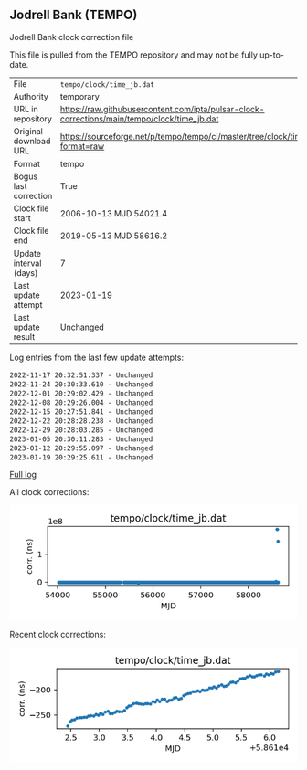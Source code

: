 
## Jodrell Bank (TEMPO)

Jodrell Bank clock correction file

This file is pulled from the TEMPO repository and may not be fully
up-to-date.

|     |     |
|:--- |:--- |
| File | `tempo/clock/time_jb.dat` |
| Authority | temporary |
| URL in repository | <https://raw.githubusercontent.com/ipta/pulsar-clock-corrections/main/tempo/clock/time_jb.dat> |
| Original download URL | <https://sourceforge.net/p/tempo/tempo/ci/master/tree/clock/time_jb.dat?format=raw> |
| Format | tempo |
| Bogus last correction | True |
| Clock file start | 2006-10-13 MJD 54021.4 |
| Clock file end | 2019-05-13 MJD 58616.2 |
| Update interval (days) | 7 |
| Last update attempt | 2023-01-19 |
| Last update result | Unchanged |

Log entries from the last few update attempts:
```
2022-11-17 20:32:51.337 - Unchanged
2022-11-24 20:30:33.610 - Unchanged
2022-12-01 20:29:02.429 - Unchanged
2022-12-08 20:29:26.004 - Unchanged
2022-12-15 20:27:51.841 - Unchanged
2022-12-22 20:28:28.238 - Unchanged
2022-12-29 20:28:03.285 - Unchanged
2023-01-05 20:30:11.283 - Unchanged
2023-01-12 20:29:55.097 - Unchanged
2023-01-19 20:29:25.611 - Unchanged
```
[Full log](https://raw.githubusercontent.com/ipta/pulsar-clock-corrections/main/log/tempo/clock/time_jb.dat.log)


All clock corrections:

![plot of all clock corrections](time_jb.dat.png "All corrections")

Recent clock corrections:

![plot of recent clock corrections](time_jb.dat.short.png "Recent corrections")

